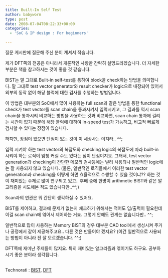 ```yaml
---
title: Built-In Self Test
author: babyworm
type: post
date: 2008-07-04T08:22:33+00:00
categories:
  - 'SoC & IP design : For beginners'

---
```

질문 게시판에 질문해 주신 분이 계셔서 적습니다.

제가 DFT쪽의 전공은 아니라서 개론적인 사항만 간략히 설명드리겠습니다. 더 자세한 부분은 책을 참고하시는 것이 좋을 것 같습니다.

BIST는 말 그대로 Built-in self-test를 통하여 block을 check하는 방법을 의미합니다. 말 그대로 test vector generator와 result checker가 logic으로 내장되어 있어서 외부의 동작 없이 해당 블럭에 대한 검사를 수행하는 방법입니다.

이 방법은 대부분의 SoC에서 많이 사용하는 full scan과 같은 방법을 통한 functional check가 test vector를 scan chain을 통과시켜서 입력시키고, 그 결과를 역시 scan chain을 통과시켜 비교하는 방법을 사용하는 것과 비교하면, scan chain 통과에 걸리는 시간이 없기 때문에 해당 블럭에 대하여 in-speed test가 가능하고, 비교적 빠르게 검사할 수 있다는 장점이 있습니다.

하지만, 장점이 있으면 단점이 있는 것이 이 세상사는 이치라.. ^^;

입력 시켜야 하는 test vector의 복잡도와 checking logic의 복잡도에 따라 built-in 시켜야 하는 로직이 엄청 커질 수도 있다는 점이 단점이지요. 그래서, test vector generation과 checking이 간단한 메모리 검사등에는 널리 사용되나 일반적인 logic에는 잘 사용되지 않고 있습니다. (물론, 일반적인 로직들에서 이러한 test vector generation과 checking을 어떻게 하면 효율적으로 수행할 수 있을 것이냐?? 하는 것이 재미있는 주제로 많이 연구되고 있고.. 후배 중에 한명이 arithmetic BIST와 같은 알고리즘을 시도해본 적도 있습니다만..^^;)

Scan과의 연관은 뭐 간단히 생각하실 수 있어요.

BIST를 제어하고, 결과에 문제가 없는지 체크하기 위해서는 적어도 입/출력이 필요한데 이걸 scan chain에 엮어서 제어하는 거죠. 그렇게 안해도 관계는 없습니다만.. ^^;

일반적으로 많이 사용하는 Memory BIST의 경우 대부분 CAD tool에서 생성시켜 주거나 공정에서 같이 제공해주고요.. 다른 것은 만들어야 겠지요? (이건 일반적으로 사용되는 방법이 아니라 전 잘 모르겠습니다. ^^;)

DFT쪽에 재미난 주제들이 많지요. 특히 재미있는 알고리즘과 엮이기도 하구요. 공부하시기 좋은 분야라 생각됩니다.

<p class="zoundry_bw_tags">
  <!-- Tag links generated by Zoundry Blog Writer. Do not manually edit. http://www.zoundry.com -->
  
  <br /> <span class="ztags"><span class="ztagspace">Technorati</span> : <a href="http://technorati.com/tag/BIST" class="ztag" rel="tag">BIST</a>, <a href="http://technorati.com/tag/DFT" class="ztag" rel="tag">DFT</a></span>
</p>
